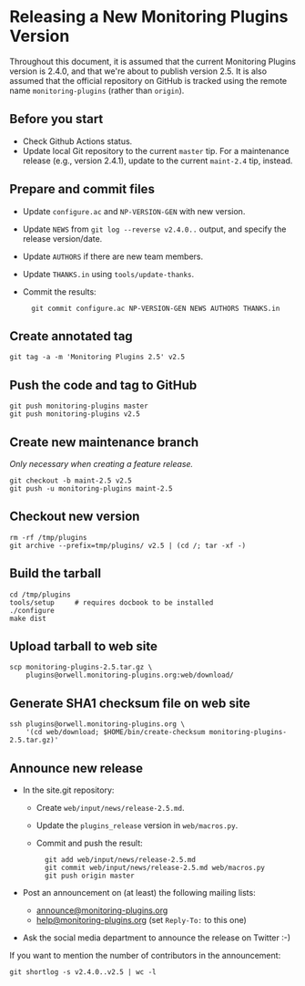 Releasing a New Monitoring Plugins Version
==========================================

Throughout this document, it is assumed that the current Monitoring
Plugins version is 2.4.0, and that we're about to publish version 2.5.
It is also assumed that the official repository on GitHub is tracked
using the remote name `monitoring-plugins` (rather than `origin`).

Before you start
----------------

- Check Github Actions status.
- Update local Git repository to the current `master` tip.  For a
  maintenance release (e.g., version 2.4.1), update to the current
  `maint-2.4` tip, instead.

Prepare and commit files
------------------------

- Update `configure.ac` and `NP-VERSION-GEN` with new version.
- Update `NEWS` from `git log --reverse v2.4.0..` output, and specify
  the release version/date.
- Update `AUTHORS` if there are new team members.
- Update `THANKS.in` using `tools/update-thanks`.
- Commit the results:

        git commit configure.ac NP-VERSION-GEN NEWS AUTHORS THANKS.in

Create annotated tag
--------------------

    git tag -a -m 'Monitoring Plugins 2.5' v2.5

Push the code and tag to GitHub
-------------------------------

    git push monitoring-plugins master
    git push monitoring-plugins v2.5

Create new maintenance branch
-----------------------------

_Only necessary when creating a feature release._

    git checkout -b maint-2.5 v2.5
    git push -u monitoring-plugins maint-2.5

Checkout new version
--------------------

    rm -rf /tmp/plugins
    git archive --prefix=tmp/plugins/ v2.5 | (cd /; tar -xf -)

Build the tarball
-----------------

    cd /tmp/plugins
    tools/setup     # requires docbook to be installed
    ./configure
    make dist

Upload tarball to web site
--------------------------

    scp monitoring-plugins-2.5.tar.gz \
        plugins@orwell.monitoring-plugins.org:web/download/

Generate SHA1 checksum file on web site
---------------------------------------

    ssh plugins@orwell.monitoring-plugins.org \
        '(cd web/download; $HOME/bin/create-checksum monitoring-plugins-2.5.tar.gz)'

Announce new release
--------------------

- In the site.git repository:

    - Create `web/input/news/release-2.5.md`.
    - Update the `plugins_release` version in `web/macros.py`.
    - Commit and push the result:

            git add web/input/news/release-2.5.md
            git commit web/input/news/release-2.5.md web/macros.py
            git push origin master

- Post an announcement on (at least) the following mailing lists:

    - <announce@monitoring-plugins.org>
    - <help@monitoring-plugins.org> (set `Reply-To:` to this one)

- Ask the social media department to announce the release on Twitter :-)

If you want to mention the number of contributors in the announcement:

    git shortlog -s v2.4.0..v2.5 | wc -l

<!-- vim:set filetype=markdown textwidth=72: -->
